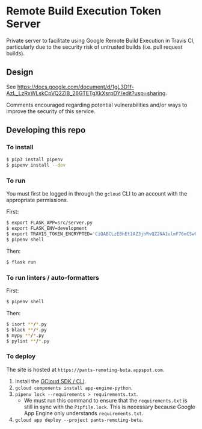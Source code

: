 # Remote Build Execution Token Server

Private server to facilitate using Google Remote Build Execution in Travis CI, particularly due to 
the security risk of untrusted builds (i.e. pull request builds).

## Design

See https://docs.google.com/document/d/1gL3D1f-AzL_LzRxWLskCpVQ2ZlB_26GTETgXkXsrpDY/edit?usp=sharing.

Comments encouraged regarding potential vulnerabilities and/or ways to improve the security of
 this service.

## Developing this repo

### To install

```bash
$ pip3 install pipenv
$ pipenv install --dev
```

### To run

You must first be logged in through the `gcloud` CLI to an account with the appropriate permissions.

First:

```bash
$ export FLASK_APP=src/server.py
$ export FLASK_ENV=development
$ export TRAVIS_TOKEN_ENCRYPTED='CiQABCLzEBhEt1AZ3jhRvQZ2NA1ulmF76mCSwOacYSotbd6P8oASPwDsoWgyqy0ByNPQt6CM9cOpzeBEOTrCfrVKYvl63HVF7sFNUOQCnNpj6ph0P3FBnGeJ2EiwqogB9jerU/FMFA=='
$ pipenv shell
```

Then:

```bash
$ flask run
```

### To run linters / auto-formatters

First:

```bash
$ pipenv shell
```

Then:

```bash
$ isort **/*.py
$ black **/*.py
$ mypy **/*.py
$ pylint **/*.py
```

### To deploy
The site is hosted at `https://pants-remoting-beta.appspot.com`.

1. Install the [GCloud SDK / CLI](https://cloud.google.com/sdk/).
1. `gcloud components install app-engine-python`.
1. `pipenv lock --requirements > requirements.txt`.
   * We must run this command to ensure that the `requirements.txt` is still in sync with the 
   `Pipfile.lock`. This is necessary because Google App Engine only understands `requirements.txt`.
1. `gcloud app deploy --project pants-remoting-beta`.

